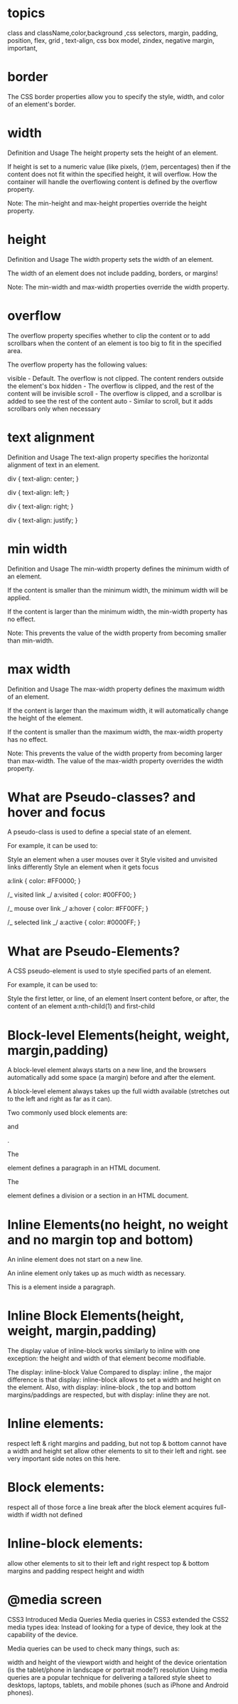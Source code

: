 # topics

class and className,color,background ,css selectors,
margin,
padding,
position,
flex,
grid ,
text-align,
css box model,
zindex,
negative margin,
important,

# border

The CSS border properties allow you to specify the style, width, and color of an element's border.

# width

Definition and Usage
The height property sets the height of an element.

If height is set to a numeric value (like pixels, (r)em, percentages) then if the content does not fit within the specified height, it will overflow. How the container will handle the overflowing content is defined by the overflow property.

Note: The min-height and max-height properties override the height property.

# height

Definition and Usage
The width property sets the width of an element.

The width of an element does not include padding, borders, or margins!

Note: The min-width and max-width properties override the width property.

# overflow

The overflow property specifies whether to clip the content or to add scrollbars when the content of an element is too big to fit in the specified area.

The overflow property has the following values:

visible - Default. The overflow is not clipped. The content renders outside the element's box
hidden - The overflow is clipped, and the rest of the content will be invisible
scroll - The overflow is clipped, and a scrollbar is added to see the rest of the content
auto - Similar to scroll, but it adds scrollbars only when necessary

# text alignment

Definition and Usage
The text-align property specifies the horizontal alignment of text in an element.

div {
text-align: center;
}

div {
text-align: left;
}

div {
text-align: right;
}

div {
text-align: justify;
}

# min width

Definition and Usage
The min-width property defines the minimum width of an element.

If the content is smaller than the minimum width, the minimum width will be applied.

If the content is larger than the minimum width, the min-width property has no effect.

Note: This prevents the value of the width property from becoming smaller than min-width.

# max width

Definition and Usage
The max-width property defines the maximum width of an element.

If the content is larger than the maximum width, it will automatically change the height of the element.

If the content is smaller than the maximum width, the max-width property has no effect.

Note: This prevents the value of the width property from becoming larger than max-width. The value of the max-width property overrides the width property.

# What are Pseudo-classes? and hover and focus

A pseudo-class is used to define a special state of an element.

For example, it can be used to:

Style an element when a user mouses over it
Style visited and unvisited links differently
Style an element when it gets focus

a:link {
color: #FF0000;
}

/_ visited link _/
a:visited {
color: #00FF00;
}

/_ mouse over link _/
a:hover {
color: #FF00FF;
}

/_ selected link _/
a:active {
color: #0000FF;
}

# What are Pseudo-Elements?

A CSS pseudo-element is used to style specified parts of an element.

For example, it can be used to:

Style the first letter, or line, of an element
Insert content before, or after, the content of an element
a:nth-child(1) and first-child

# Block-level Elements(height, weight, margin,padding)

A block-level element always starts on a new line, and the browsers automatically add some space (a margin) before and after the element.

A block-level element always takes up the full width available (stretches out to the left and right as far as it can).

Two commonly used block elements are: <p> and <div>.

The <p> element defines a paragraph in an HTML document.

The <div> element defines a division or a section in an HTML document.

# Inline Elements(no height, no weight and no margin top and bottom)

An inline element does not start on a new line.

An inline element only takes up as much width as necessary.

This is a <span> element inside a paragraph.

# Inline Block Elements(height, weight, margin,padding)

The display value of inline-block works similarly to inline with one exception: the height and width of that element become modifiable.

The display: inline-block Value
Compared to display: inline , the major difference is that display: inline-block allows to set a width and height on the element. Also, with display: inline-block , the top and bottom margins/paddings are respected, but with display: inline they are not.

# Inline elements:

respect left & right margins and padding, but not top & bottom
cannot have a width and height set
allow other elements to sit to their left and right.
see very important side notes on this here.

# Block elements:

respect all of those
force a line break after the block element
acquires full-width if width not defined

# Inline-block elements:

allow other elements to sit to their left and right
respect top & bottom margins and padding
respect height and width

# @media screen

CSS3 Introduced Media Queries
Media queries in CSS3 extended the CSS2 media types idea: Instead of looking for a type of device, they look at the capability of the device.

Media queries can be used to check many things, such as:

width and height of the viewport
width and height of the device
orientation (is the tablet/phone in landscape or portrait mode?)
resolution
Using media queries are a popular technique for delivering a tailored style sheet to desktops, laptops, tablets, and mobile phones (such as iPhone and Android phones).
